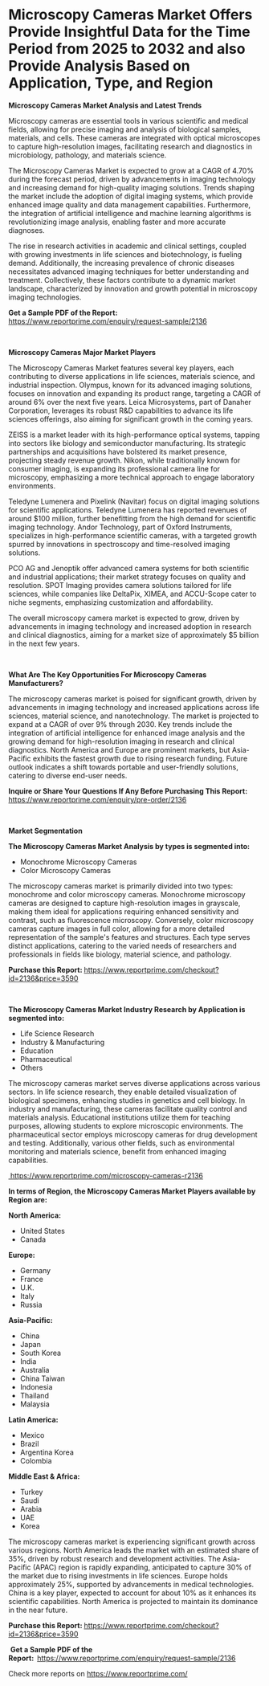 <p><h1>Microscopy Cameras Market Offers Provide Insightful Data for the Time Period from 2025 to 2032 and also Provide Analysis Based on Application, Type, and Region</h1></p><p><strong>Microscopy Cameras Market Analysis and Latest Trends</strong></p>
<p><p>Microscopy cameras are essential tools in various scientific and medical fields, allowing for precise imaging and analysis of biological samples, materials, and cells. These cameras are integrated with optical microscopes to capture high-resolution images, facilitating research and diagnostics in microbiology, pathology, and materials science.</p><p>The Microscopy Cameras Market is expected to grow at a CAGR of 4.70% during the forecast period, driven by advancements in imaging technology and increasing demand for high-quality imaging solutions. Trends shaping the market include the adoption of digital imaging systems, which provide enhanced image quality and data management capabilities. Furthermore, the integration of artificial intelligence and machine learning algorithms is revolutionizing image analysis, enabling faster and more accurate diagnoses.</p><p>The rise in research activities in academic and clinical settings, coupled with growing investments in life sciences and biotechnology, is fueling demand. Additionally, the increasing prevalence of chronic diseases necessitates advanced imaging techniques for better understanding and treatment. Collectively, these factors contribute to a dynamic market landscape, characterized by innovation and growth potential in microscopy imaging technologies.</p></p>
<p><strong>Get a Sample PDF of the Report:&nbsp;</strong> <a href="https://www.reportprime.com/enquiry/request-sample/2136?utm_campaign=3282&utm_medium=2&utm_source=Github&utm_content=ia&utm_term=18032025&utm_id=microscopy-cameras">https://www.reportprime.com/enquiry/request-sample/2136</a></p>
<p>&nbsp;</p>
<p><strong>Microscopy Cameras Major Market Players</strong></p>
<p><p>The Microscopy Cameras Market features several key players, each contributing to diverse applications in life sciences, materials science, and industrial inspection. Olympus, known for its advanced imaging solutions, focuses on innovation and expanding its product range, targeting a CAGR of around 6% over the next five years. Leica Microsystems, part of Danaher Corporation, leverages its robust R&D capabilities to advance its life sciences offerings, also aiming for significant growth in the coming years.</p><p>ZEISS is a market leader with its high-performance optical systems, tapping into sectors like biology and semiconductor manufacturing. Its strategic partnerships and acquisitions have bolstered its market presence, projecting steady revenue growth. Nikon, while traditionally known for consumer imaging, is expanding its professional camera line for microscopy, emphasizing a more technical approach to engage laboratory environments.</p><p>Teledyne Lumenera and Pixelink (Navitar) focus on digital imaging solutions for scientific applications. Teledyne Lumenera has reported revenues of around $100 million, further benefitting from the high demand for scientific imaging technology. Andor Technology, part of Oxford Instruments, specializes in high-performance scientific cameras, with a targeted growth spurred by innovations in spectroscopy and time-resolved imaging solutions.</p><p>PCO AG and Jenoptik offer advanced camera systems for both scientific and industrial applications; their market strategy focuses on quality and resolution. SPOT Imaging provides camera solutions tailored for life sciences, while companies like DeltaPix, XIMEA, and ACCU-Scope cater to niche segments, emphasizing customization and affordability.</p><p>The overall microscopy camera market is expected to grow, driven by advancements in imaging technology and increased adoption in research and clinical diagnostics, aiming for a market size of approximately $5 billion in the next few years.</p></p>
<p>&nbsp;</p>
<p><strong>What Are The Key Opportunities For Microscopy Cameras Manufacturers?</strong></p>
<p><p>The microscopy cameras market is poised for significant growth, driven by advancements in imaging technology and increased applications across life sciences, material science, and nanotechnology. The market is projected to expand at a CAGR of over 9% through 2030. Key trends include the integration of artificial intelligence for enhanced image analysis and the growing demand for high-resolution imaging in research and clinical diagnostics. North America and Europe are prominent markets, but Asia-Pacific exhibits the fastest growth due to rising research funding. Future outlook indicates a shift towards portable and user-friendly solutions, catering to diverse end-user needs.</p></p>
<p><strong>Inquire or Share Your Questions If Any Before Purchasing This Report:</strong> <a href="https://www.reportprime.com/enquiry/pre-order/2136?utm_campaign=3282&utm_medium=2&utm_source=Github&utm_content=ia&utm_term=18032025&utm_id=microscopy-cameras">https://www.reportprime.com/enquiry/pre-order/2136</a></p>
<p>&nbsp;</p>
<p><strong>Market Segmentation</strong></p>
<p><strong>The Microscopy Cameras Market Analysis by types is segmented into:</strong></p>
<p><ul><li>Monochrome Microscopy Cameras</li><li>Color Microscopy Cameras</li></ul></p>
<p><p>The microscopy cameras market is primarily divided into two types: monochrome and color microscopy cameras. Monochrome microscopy cameras are designed to capture high-resolution images in grayscale, making them ideal for applications requiring enhanced sensitivity and contrast, such as fluorescence microscopy. Conversely, color microscopy cameras capture images in full color, allowing for a more detailed representation of the sample's features and structures. Each type serves distinct applications, catering to the varied needs of researchers and professionals in fields like biology, material science, and pathology.</p></p>
<p><strong>Purchase this Report:&nbsp;</strong><a href="https://www.reportprime.com/checkout?id=2136&price=3590&utm_campaign=3282&utm_medium=2&utm_source=Github&utm_content=ia&utm_term=18032025&utm_id=microscopy-cameras">https://www.reportprime.com/checkout?id=2136&price=3590</a></p>
<p>&nbsp;</p>
<p><strong>The Microscopy Cameras Market Industry Research by Application is segmented into:</strong></p>
<p><ul><li>Life Science Research</li><li>Industry & Manufacturing</li><li>Education</li><li>Pharmaceutical</li><li>Others</li></ul></p>
<p><p>The microscopy cameras market serves diverse applications across various sectors. In life science research, they enable detailed visualization of biological specimens, enhancing studies in genetics and cell biology. In industry and manufacturing, these cameras facilitate quality control and materials analysis. Educational institutions utilize them for teaching purposes, allowing students to explore microscopic environments. The pharmaceutical sector employs microscopy cameras for drug development and testing. Additionally, various other fields, such as environmental monitoring and materials science, benefit from enhanced imaging capabilities.</p></p>
<p><a href="https://www.reportprime.com/microscopy-cameras-r2136?utm_campaign=3282&utm_medium=2&utm_source=Github&utm_content=ia&utm_term=18032025&utm_id=microscopy-cameras">&nbsp;https://www.reportprime.com/microscopy-cameras-r2136</a></p>
<p><strong>In terms of Region, the Microscopy Cameras Market Players available by Region are:</strong></p>
<p>
    <p> <strong> North America: </strong>
        <ul>
            <li>United States</li>
            <li>Canada</li>
        </ul>
        </p> 
    <p> <strong> Europe: </strong>
        <ul>
            <li>Germany</li>
            <li>France</li>
            <li>U.K.</li>
            <li>Italy</li>
            <li>Russia</li>
        </ul>
        </p> 
    <p> <strong> Asia-Pacific: </strong>
        <ul>
            <li>China</li>
            <li>Japan</li>
            <li>South Korea</li>
            <li>India</li>
            <li>Australia</li>
            <li>China Taiwan</li>
            <li>Indonesia</li>
            <li>Thailand</li>
            <li>Malaysia</li>
        </ul>
        </p> 
    <p> <strong> Latin America: </strong>
        <ul>
            <li>Mexico</li>
            <li>Brazil</li>
            <li>Argentina Korea</li>
            <li>Colombia</li>
        </ul>
        </p> 
    <p> <strong> Middle East & Africa: </strong>
        <ul>
            <li>Turkey</li>
            <li>Saudi</li>
            <li>Arabia</li>
            <li>UAE</li>
            <li>Korea</li>
        </ul>
    </p>
    </p>
<p><p>The microscopy cameras market is experiencing significant growth across various regions. North America leads the market with an estimated share of 35%, driven by robust research and development activities. The Asia-Pacific (APAC) region is rapidly expanding, anticipated to capture 30% of the market due to rising investments in life sciences. Europe holds approximately 25%, supported by advancements in medical technologies. China is a key player, expected to account for about 10% as it enhances its scientific capabilities. North America is projected to maintain its dominance in the near future.</p></p>
<p><strong>Purchase this Report: </strong><a href="https://www.reportprime.com/checkout?id=2136&price=3590&utm_campaign=3282&utm_medium=2&utm_source=Github&utm_content=ia&utm_term=18032025&utm_id=microscopy-cameras">https://www.reportprime.com/checkout?id=2136&price=3590</a></p>
<p>&nbsp;<strong>Get a Sample PDF of the Report:&nbsp;&nbsp;</strong><a href="https://www.reportprime.com/enquiry/request-sample/2136?utm_campaign=3282&utm_medium=2&utm_source=Github&utm_content=ia&utm_term=18032025&utm_id=microscopy-cameras">https://www.reportprime.com/enquiry/request-sample/2136</a></p>
<p><strong></strong></p>
<p>Check more reports on <a href="https://www.reportprime.com/?utm_campaign=3282&utm_medium=2&utm_source=Github&utm_content=ia&utm_term=18032025&utm_id=microscopy-cameras">https://www.reportprime.com/</a></p>